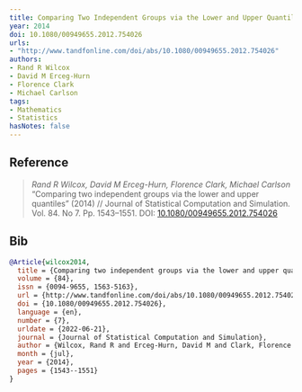 ```yaml
---
title: Comparing Two Independent Groups via the Lower and Upper Quantiles
year: 2014
doi: 10.1080/00949655.2012.754026
urls:
- "http://www.tandfonline.com/doi/abs/10.1080/00949655.2012.754026"
authors:
- Rand R Wilcox
- David M Erceg-Hurn
- Florence Clark
- Michael Carlson
tags:
- Mathematics
- Statistics
hasNotes: false
---
```


## Reference

> <i>Rand R Wilcox, David M Erceg-Hurn, Florence Clark, Michael Carlson</i> “Comparing two independent groups via the lower and upper quantiles” (2014) // Journal of Statistical Computation and Simulation. Vol.&nbsp;84. No&nbsp;7. Pp.&nbsp;1543–1551. DOI:&nbsp;<a href='https://doi.org/10.1080/00949655.2012.754026'>10.1080/00949655.2012.754026</a>

## Bib

```bib
@Article{wilcox2014,
  title = {Comparing two independent groups via the lower and upper quantiles},
  volume = {84},
  issn = {0094-9655, 1563-5163},
  url = {http://www.tandfonline.com/doi/abs/10.1080/00949655.2012.754026},
  doi = {10.1080/00949655.2012.754026},
  language = {en},
  number = {7},
  urldate = {2022-06-21},
  journal = {Journal of Statistical Computation and Simulation},
  author = {Wilcox, Rand R and Erceg-Hurn, David M and Clark, Florence and Carlson, Michael},
  month = {jul},
  year = {2014},
  pages = {1543--1551}
}
```
